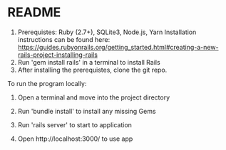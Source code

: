 # README

1. Prerequistes: Ruby (2.7+), SQLite3, Node.js, Yarn
    Installation instructions can be found here: https://guides.rubyonrails.org/getting_started.html#creating-a-new-rails-project-installing-rails
2. Run 'gem install rails' in a terminal to install Rails
3. After installing the prerequistes, clone the git repo.

To run the program locally:
1. Open a terminal and move into the project directory
2. Run 'bundle install' to install any missing Gems

3. Run 'rails server' to start to application
4. Open http://localhost:3000/ to use app

